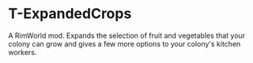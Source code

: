 # T-ExpandedCrops
A RimWorld mod. Expands the selection of fruit and vegetables that your colony can grow and gives a few more options to your colony's kitchen workers.
